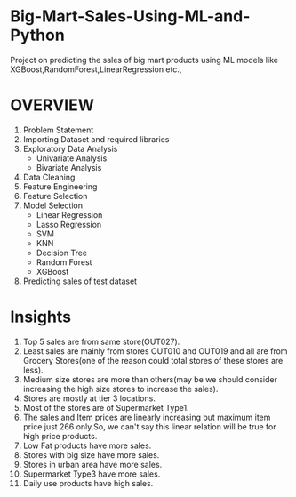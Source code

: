 # Big-Mart-Sales-Using-ML-and-Python
Project on predicting the sales of big mart products using ML models like XGBoost,RandomForest,LinearRegression etc.,
# OVERVIEW
1. Problem Statement
2. Importing Dataset and required libraries
3. Exploratory Data Analysis
    * Univariate Analysis
    * Bivariate Analysis
4. Data Cleaning
5. Feature Engineering
6. Feature Selection
7. Model Selection
     * Linear Regression
     * Lasso Regression
     * SVM
     * KNN
     * Decision Tree
     * Random Forest
     * XGBoost
8. Predicting sales of test dataset
# Insights
1. Top 5 sales are from same store(OUT027).
2. Least sales are mainly from stores OUT010 and OUT019 and all are from Grocery Stores(one of the reason could total stores of these stores are less).
3.  Medium size stores are more than others(may be we should consider increasing the high size stores to increase the sales).
4. Stores are mostly at tier 3 locations.
5. Most of the stores are of Supermarket Type1.
6. The sales and Item prices are linearly increasing but maximum item price just 266 only.So, we can't say this linear relation will be true for high price products.
7. Low Fat products have more sales.
8. Stores with big size have more sales.
9. Stores in urban area have more sales.
10. Supermarket Type3 have more sales.
11. Daily use products have high sales.
